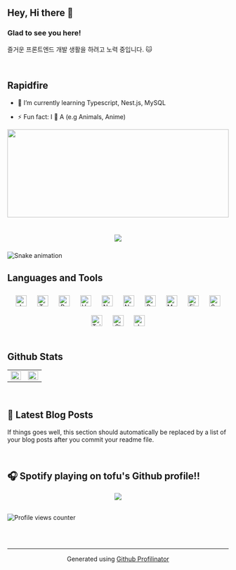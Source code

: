 ## Hey, Hi there 👋  
  



### Glad to see you here!  
즐거운 프론트엔드 개발 생활을 하려고 노력 중입니다. 🐱  
  

<br/>  


## Rapidfire  
- 🌱 I’m currently learning Typescript, Nest.js, MySQL  
  

- ⚡ Fun fact: I 🖤 A (e.g Animals, Anime)  


<div align="center">
<img height="200" width="100%" src="https://img.chuing.net/i/eGQeyuN/5.gif" align="center"  />
</div>


<br/>  

###

<div align="center">
  <img src="https://profile-counter.glitch.me/tofukittycat/count.svg?"  />
</div>

###

<img src="https://raw.githubusercontent.com/tofukittycat/tofukittycat/output/snake.svg" alt="Snake animation" />


## Languages and Tools  
<div align="center">  
<a href="https://www.javascript.com/" target="_blank"><img style="margin: 10px" src="https://profilinator.rishav.dev/skills-assets/javascript-original.svg" alt="JavaScript" height="25" /></a>  
<a href="https://www.typescriptlang.org/" target="_blank"><img style="margin: 10px" src="https://profilinator.rishav.dev/skills-assets/typescript-original.svg" alt="TypeScript" height="25" /></a>  
<a href="https://reactjs.org/" target="_blank"><img style="margin: 10px" src="https://profilinator.rishav.dev/skills-assets/react-original-wordmark.svg" alt="React" height="25" /></a>  
<a href="https://vuejs.org/" target="_blank"><img style="margin: 10px" src="https://profilinator.rishav.dev/skills-assets/vuejs-original-wordmark.svg" alt="Vue.js" height="25" /></a>  
<a href="https://nextjs.org/" target="_blank"><img style="margin: 10px" src="https://profilinator.rishav.dev/skills-assets/nextjs.png" alt="NextJS" height="25" /></a>  
<a href="https://nestjs.com/" target="_blank"><img style="margin: 10px" src="https://profilinator.rishav.dev/skills-assets/nestjs.svg" alt="NestJS" height="25" /></a>  
<a href="https://redux.js.org/" target="_blank"><img style="margin: 10px" src="https://profilinator.rishav.dev/skills-assets/redux-original.svg" alt="Redux" height="25" /></a>  
<a href="https://www.mysql.com/" target="_blank"><img style="margin: 10px" src="https://profilinator.rishav.dev/skills-assets/mysql-original-wordmark.svg" alt="MySQL" height="25" /></a>  
<a href="https://firebase.google.com/" target="_blank"><img style="margin: 10px" src="https://profilinator.rishav.dev/skills-assets/firebase.png" alt="Firebase" height="25" /></a>  
<a href="https://sass-lang.com/" target="_blank"><img style="margin: 10px" src="https://profilinator.rishav.dev/skills-assets/sass-original.svg" alt="Sass" height="25" /></a>  
<a href="https://www.tailwindcss.com/" target="_blank"><img style="margin: 10px" src="https://profilinator.rishav.dev/skills-assets/tailwindcss.svg" alt="Tailwind CSS" height="25" /></a>  
<a href="https://styled-components.com/" target="_blank"><img style="margin: 10px" src="https://profilinator.rishav.dev/skills-assets/styled-components.png" alt="Styled Components" height="25" /></a>  
<a href="https://www.jestjs.io/" target="_blank"><img style="margin: 10px" src="https://profilinator.rishav.dev/skills-assets/jest.svg" alt="Jest" height="25" /></a>  
</div>  

<br/>  


## Github Stats  
<table><tr><td valign="top" width="50%">

<img src="https://github-readme-stats.vercel.app/api?username=tofukittycat&show_icons=true&count_private=true&hide_border=true" align="left" style="width: 100%" />

</td><td valign="top" width="50%">

<img src="https://github-readme-stats.vercel.app/api/top-langs/?username=tofukittycat&hide_border=true&layout=compact" align="left" style="width: 100%" />

</td></tr></table>  

<br/>  



## 📓 Latest Blog Posts  
<!-- BLOG-POST-LIST:START -->  
If things goes well, this section should automatically be replaced by a list of your blog posts after you commit your readme file. 
<!-- BLOG-POST-LIST:END -->  


<br/>  


## 🎧 Spotify playing on tofu's Github profile!!  
<div align="center"><img src="https://spotify-github-profile.vercel.app/api/view?uid=31vlzpnm46tukqgfnd4ruqnufpsu&cover_image=true&theme=default&show_offline=true&background_color=121212&interchange=true&bar_color=53b14f&bar_color_cover=false" /></div>  

<br/>  

![Profile views counter](https://komarev.com/ghpvc/?username=tofukittycat&&style=flat-square)  
  
  

<br/>  


<br />

----
<div align="center">Generated using <a href="https://profilinator.rishav.dev/" target="_blank">Github Profilinator</a></div>
